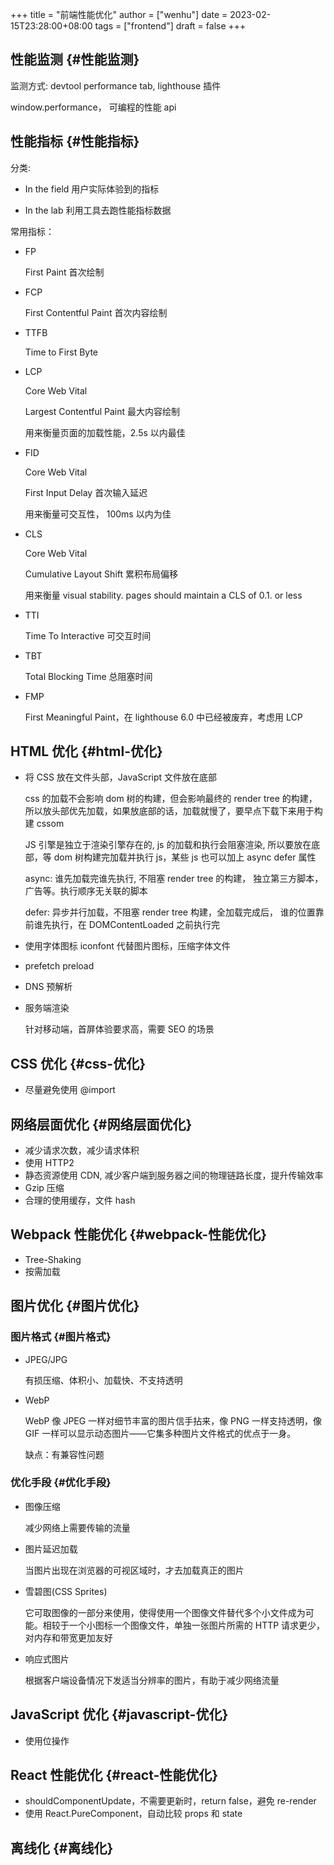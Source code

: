 +++
title = "前端性能优化"
author = ["wenhu"]
date = 2023-02-15T23:28:00+08:00
tags = ["frontend"]
draft = false
+++

## 性能监测 {#性能监测}

监测方式: devtool performance tab, lighthouse 插件

window.performance， 可编程的性能 api


## 性能指标 {#性能指标}

分类:

-   In the field
    用户实际体验到的指标

-   In the lab
    利用工具去跑性能指标数据

常用指标：

-   FP

    First Paint 首次绘制
-   FCP

    First Contentful Paint 首次内容绘制

-   TTFB

    Time to First Byte

-   LCP

    Core Web Vital

    Largest Contentful Paint 最大内容绘制

    用来衡量页面的加载性能，2.5s 以内最佳

-   FID

    Core Web Vital

    First Input Delay 首次输入延迟

    用来衡量可交互性， 100ms 以内为佳

-   CLS

    Core Web Vital

    Cumulative Layout Shift 累积布局偏移

    用来衡量 visual stability. pages should maintain a CLS of 0.1. or less

-   TTI

    Time To Interactive 可交互时间
-   TBT

    Total Blocking Time 总阻塞时间
-   FMP

    First Meaningful Paint，在 lighthouse 6.0 中已经被废弃，考虑用 LCP


## HTML 优化 {#html-优化}

-   将 CSS 放在文件头部，JavaScript 文件放在底部

    css 的加载不会影响 dom 树的构建，但会影响最终的 render tree 的构建，所以放头部优先加载，如果放底部的话，加载就慢了，要早点下载下来用于构建 cssom

    JS 引擎是独立于渲染引擎存在的,  js 的加载和执行会阻塞渲染, 所以要放在底部，等 dom 树构建完加载并执行 js，某些 js 也可以加上 async defer 属性

    async: 谁先加载完谁先执行, 不阻塞 render tree 的构建， 独立第三方脚本，广告等。执行顺序无关联的脚本

    defer: 异步并行加载，不阻塞 render tree 构建，全加载完成后， 谁的位置靠前谁先执行，在 DOMContentLoaded 之前执行完

-   使用字体图标 iconfont 代替图片图标，压缩字体文件

-   prefetch preload

-   DNS 预解析

-   服务端渲染

    针对移动端，首屏体验要求高，需要 SEO 的场景


## CSS 优化 {#css-优化}

-   尽量避免使用 @import


## 网络层面优化 {#网络层面优化}

-   减少请求次数，减少请求体积
-   使用 HTTP2
-   静态资源使用 CDN, 减少客户端到服务器之间的物理链路长度，提升传输效率
-   Gzip 压缩
-   合理的使用缓存，文件 hash


## Webpack 性能优化 {#webpack-性能优化}

-   Tree-Shaking
-   按需加载


## 图片优化 {#图片优化}


### 图片格式 {#图片格式}

-   JPEG/JPG

    有损压缩、体积小、加载快、不支持透明
-   WebP

    WebP 像 JPEG 一样对细节丰富的图片信手拈来，像 PNG 一样支持透明，像 GIF 一样可以显示动态图片——它集多种图片文件格式的优点于一身。

    缺点：有兼容性问题


### 优化手段 {#优化手段}

-   图像压缩

    减少网络上需要传输的流量
-   图片延迟加载

    当图片出现在浏览器的可视区域时，才去加载真正的图片
-   雪碧图(CSS Sprites)

    它可取图像的一部分来使用，使得使用一个图像文件替代多个小文件成为可能。相较于一个小图标一个图像文件，单独一张图片所需的 HTTP 请求更少，对内存和带宽更加友好
-   响应式图片

    根据客户端设备情况下发适当分辨率的图片，有助于减少网络流量


## JavaScript 优化 {#javascript-优化}

-   使用位操作


## React 性能优化 {#react-性能优化}

-   shouldComponentUpdate，不需要更新时，return false，避免 re-render
-   使用 React.PureComponent，自动比较 props 和 state


## 离线化 {#离线化}
